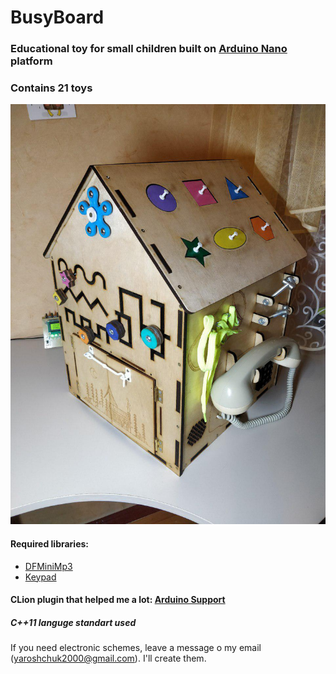 # BusyBoard
### Educational toy for small children built on [Arduino Nano](https://arduino.cc) platform
### Contains 21 toys
![PIC](https://github.com/shchuko/BusyBoard/blob/master/pics/photo_2019-07-14_01-39-17.jpg)

#### Required libraries:
- [DFMiniMp3](https://github.com/Makuna/DFMiniMp3/wiki)
- [Keypad](https://github.com/Chris--A/Keypad)
#### CLion plugin that helped me a lot: [Arduino Support](https://github.com/vsch/CLionArduinoPlugin)
##### C++11 languge standart used

If you need electronic schemes, leave a message o my email (yaroshchuk2000@gmail.com). I'll create them.
